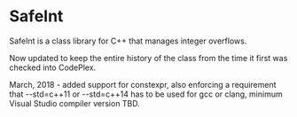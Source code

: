 # SafeInt
SafeInt is a class library for C++ that manages integer overflows.

Now updated to keep the entire history of the class from the time it first was checked into CodePlex. 

March, 2018 - added support for constexpr, also enforcing a requirement that --std=c++11 or --std=c++14
has to be used for gcc or clang, minimum Visual Studio compiler version TBD.
